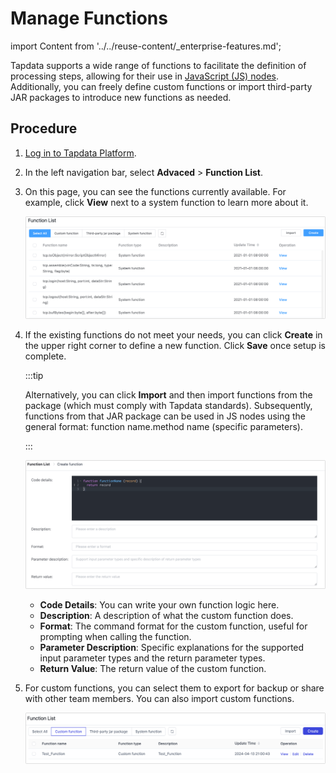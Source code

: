 # Manage Functions
import Content from '../../reuse-content/_enterprise-features.md';

<Content />

Tapdata supports a wide range of functions to facilitate the definition of processing steps, allowing for their use in [JavaScript (JS) nodes](../data-pipeline/data-development/process-node#js-process). Additionally, you can freely define custom functions or import third-party JAR packages to introduce new functions as needed.

## Procedure

1. [Log in to Tapdata Platform](../log-in.md).

2. In the left navigation bar, select **Advaced** > **Function List**.

3. On this page, you can see the functions currently available. For example, click **View** next to a system function to learn more about it.

   ![View Functions](../../images/view_functions.png)

4. If the existing functions do not meet your needs, you can click **Create** in the upper right corner to define a new function. Click **Save** once setup is complete.

   :::tip

   Alternatively, you can click **Import** and then import functions from the package (which must comply with Tapdata standards). Subsequently, functions from that JAR package can be used in JS nodes using the general format: function name.method name (specific parameters).

   :::

   ![](../../images/create_function.png)

   - **Code Details**: You can write your own function logic here.
   - **Description**: A description of what the custom function does.
   - **Format**: The command format for the custom function, useful for prompting when calling the function.
   - **Parameter Description**: Specific explanations for the supported input parameter types and the return parameter types.
   - **Return Value**: The return value of the custom function.

5. For custom functions, you can select them to export for backup or share with other team members. You can also import custom functions.

   ![Import/Export Functions](../../images/import_export_functions.png)
